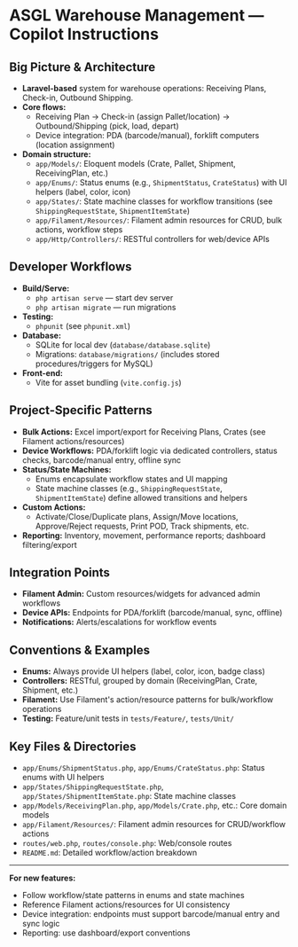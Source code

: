
# ASGL Warehouse Management — Copilot Instructions

## Big Picture & Architecture
- **Laravel-based** system for warehouse operations: Receiving Plans, Check-in, Outbound Shipping.
- **Core flows:**
  - Receiving Plan → Check-in (assign Pallet/location) → Outbound/Shipping (pick, load, depart)
  - Device integration: PDA (barcode/manual), forklift computers (location assignment)
- **Domain structure:**
  - `app/Models/`: Eloquent models (Crate, Pallet, Shipment, ReceivingPlan, etc.)
  - `app/Enums/`: Status enums (e.g., `ShipmentStatus`, `CrateStatus`) with UI helpers (label, color, icon)
  - `app/States/`: State machine classes for workflow transitions (see `ShippingRequestState`, `ShipmentItemState`)
  - `app/Filament/Resources/`: Filament admin resources for CRUD, bulk actions, workflow steps
  - `app/Http/Controllers/`: RESTful controllers for web/device APIs

## Developer Workflows
- **Build/Serve:**
  - `php artisan serve` — start dev server
  - `php artisan migrate` — run migrations
- **Testing:**
  - `phpunit` (see `phpunit.xml`)
- **Database:**
  - SQLite for local dev (`database/database.sqlite`)
  - Migrations: `database/migrations/` (includes stored procedures/triggers for MySQL)
- **Front-end:**
  - Vite for asset bundling (`vite.config.js`)

## Project-Specific Patterns
- **Bulk Actions:** Excel import/export for Receiving Plans, Crates (see Filament actions/resources)
- **Device Workflows:** PDA/forklift logic via dedicated controllers, status checks, barcode/manual entry, offline sync
- **Status/State Machines:**
  - Enums encapsulate workflow states and UI mapping
  - State machine classes (e.g., `ShippingRequestState`, `ShipmentItemState`) define allowed transitions and helpers
- **Custom Actions:**
  - Activate/Close/Duplicate plans, Assign/Move locations, Approve/Reject requests, Print POD, Track shipments, etc.
- **Reporting:** Inventory, movement, performance reports; dashboard filtering/export

## Integration Points
- **Filament Admin:** Custom resources/widgets for advanced admin workflows
- **Device APIs:** Endpoints for PDA/forklift (barcode/manual, sync, offline)
- **Notifications:** Alerts/escalations for workflow events

## Conventions & Examples
- **Enums:** Always provide UI helpers (label, color, icon, badge class)
- **Controllers:** RESTful, grouped by domain (ReceivingPlan, Crate, Shipment, etc.)
- **Filament:** Use Filament's action/resource patterns for bulk/workflow operations
- **Testing:** Feature/unit tests in `tests/Feature/`, `tests/Unit/`

## Key Files & Directories
- `app/Enums/ShipmentStatus.php`, `app/Enums/CrateStatus.php`: Status enums with UI helpers
- `app/States/ShippingRequestState.php`, `app/States/ShipmentItemState.php`: State machine classes
- `app/Models/ReceivingPlan.php`, `app/Models/Crate.php`, etc.: Core domain models
- `app/Filament/Resources/`: Filament admin resources for CRUD/workflow actions
- `routes/web.php`, `routes/console.php`: Web/console routes
- `README.md`: Detailed workflow/action breakdown

---
**For new features:**
- Follow workflow/state patterns in enums and state machines
- Reference Filament actions/resources for UI consistency
- Device integration: endpoints must support barcode/manual entry and sync logic
- Reporting: use dashboard/export conventions
